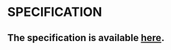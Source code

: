 # SPECIFICATION

## The specification is available [here](https://chalo-assets.sgp1.cdn.digitaloceanspaces.com/assets%2Fspec%2F8d0f14b8-5c03-4d43-8740-33561afc5542%252F1._lets_build_chalo.pdf).
